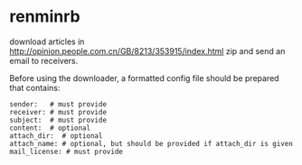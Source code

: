 # renminrb


download articles in http://opinion.people.com.cn/GB/8213/353915/index.html
zip and send an email to receivers.


Before using the downloader, a formatted config
file should be prepared that contains:

```
sender:   # must provide
receiver: # must provide
subject:  # must provide
content:  # optional
attach_dir:  # optional
attach_name: # optional, but should be provided if attach_dir is given
mail_license: # must provide
```